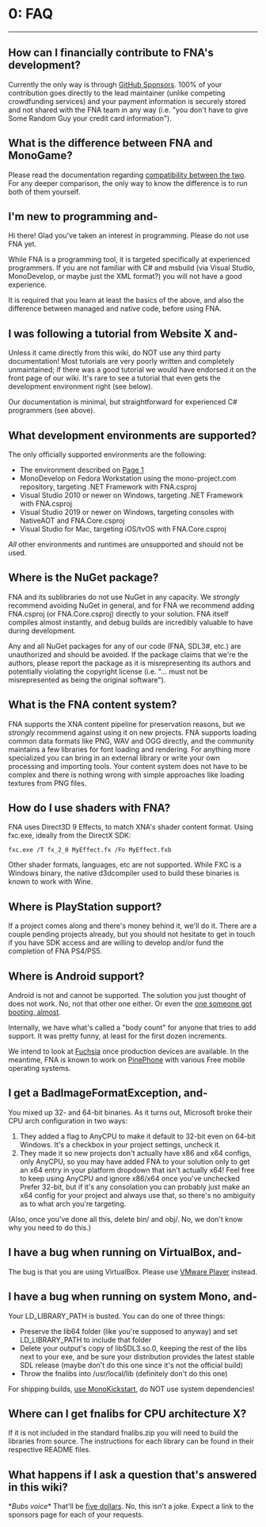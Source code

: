 # 0: FAQ

***

## How can I financially contribute to FNA's development?
Currently the only way is through [GitHub Sponsors](https://github.com/sponsors/flibitijibibo). 100% of your contribution goes directly to the lead maintainer (unlike competing crowdfunding services) and your payment information is securely stored and not shared with the FNA team in any way (i.e. "you don't have to give Some Random Guy your credit card information").

## What is the difference between FNA and MonoGame?
Please read the documentation regarding [compatibility between the two](appendix/Appendix-D:-MonoGame.md). For any deeper comparison, the only way to know the difference is to run both of them yourself.

## I'm new to programming and-
Hi there! Glad you've taken an interest in programming. Please do not use FNA yet.

While FNA is a programming tool, it is targeted specifically at experienced programmers. If you are not familiar with C# and msbuild (via Visual Studio, MonoDevelop, or maybe just the XML format?) you will not have a good experience.

It is required that you learn at least the basics of the above, and also the difference between managed and native code, before using FNA.

## I was following a tutorial from Website X and-
Unless it came directly from this wiki, do NOT use any third party documentation! Most tutorials are very poorly written and completely unmaintained; if there was a good tutorial we would have endorsed it on the front page of our wiki. It's rare to see a tutorial that even gets the development environment right (see below).

Our documentation is minimal, but straightforward for experienced C# programmers (see above).

## What development environments are supported?
The only officially supported environments are the following:

- The environment described on [Page 1](1:-Setting-Up-FNA.md)
- MonoDevelop on Fedora Workstation using the mono-project.com repository, targeting .NET Framework with FNA.csproj
- Visual Studio 2010 or newer on Windows, targeting .NET Framework with FNA.csproj
- Visual Studio 2019 or newer on Windows, targeting consoles with NativeAOT and FNA.Core.csproj
- Visual Studio for Mac, targeting iOS/tvOS with FNA.Core.csproj

_All_ other environments and runtimes are unsupported and should not be used.

## Where is the NuGet package?
FNA and its sublibraries do not use NuGet in any capacity. We _strongly_ recommend avoiding NuGet in general, and for FNA we recommend adding FNA.csproj (or FNA.Core.csproj) directly to your solution. FNA itself compiles almost instantly, and debug builds are incredibly valuable to have during development.

Any and all NuGet packages for any of our code (FNA, SDL3#, etc.) are unauthorized and should be avoided. If the package claims that we're the authors, please report the package as it is misrepresenting its authors and potentially violating the copyright license (i.e. "... must not be misrepresented as being the original software").

## What is the FNA content system?
FNA supports the XNA content pipeline for preservation reasons, but we _strongly_ recommend against using it on new projects. FNA supports loading common data formats like PNG, WAV and OGG directly, and the community maintains a few libraries for font loading and rendering. For anything more specialized you can bring in an external library or write your own processing and importing tools. Your content system does not have to be complex and there is nothing wrong with simple approaches like loading textures from PNG files.

## How do I use shaders with FNA?
FNA uses Direct3D 9 Effects, to match XNA's shader content format. Using fxc.exe, ideally from the DirectX SDK:

```
fxc.exe /T fx_2_0 MyEffect.fx /Fo MyEffect.fxb
```

Other shader formats, languages, etc are not supported. While FXC is a Windows binary, the native d3dcompiler used to build these binaries is known to work with Wine.

## Where is PlayStation support?
If a project comes along and there's money behind it, we'll do it. There are a couple pending projects already, but you should not hesitate to get in touch if you have SDK access and are willing to develop and/or fund the completion of FNA PS4/PS5.

## Where is Android support?
Android is not and cannot be supported. The solution you just thought of does not work. No, not that other one either. Or even the [one someone got booting, almost](https://github.com/0x0ade/FNADroid).

Internally, we have what's called a "body count" for anyone that tries to add support. It was pretty funny, at least for the first dozen increments.

We intend to look at [Fuchsia](https://en.wikipedia.org/wiki/Fuchsia_(operating_system)) once production devices are available. In the meantime, FNA is known to work on [PinePhone](https://www.pine64.org/pinephone/) with various Free mobile operating systems.

## I get a BadImageFormatException, and-

You mixed up 32- and 64-bit binaries. As it turns out, Microsoft broke their CPU arch configuration in two ways:

1. They added a flag to AnyCPU to make it default to 32-bit even on 64-bit Windows. It's a checkbox in your project settings, uncheck it.
2. They made it so new projects don't actually have x86 and x64 configs, only AnyCPU, so you may have added FNA to your solution only to get an x64 entry in your platform dropdown that isn't actually x64! Feel free to keep using AnyCPU and ignore x86/x64 once you've unchecked Prefer 32-bit, but if it's any consolation you can probably just make an x64 config for your project and always use that, so there's no ambiguity as to what arch you're targeting.

(Also, once you've done all this, delete bin/ and obj/. No, we don't know why you need to do this.)

## I have a bug when running on VirtualBox, and-
The bug is that you are using VirtualBox. Please use [VMware Player](https://www.vmware.com/products/workstation-player.html) instead.

## I have a bug when running on system Mono, and-
Your LD_LIBRARY_PATH is busted. You can do one of three things:

- Preserve the lib64 folder (like you're supposed to anyway) and set LD_LIBRARY_PATH to include that folder
- Delete your output's copy of libSDL3.so.0, keeping the rest of the libs next to your exe, and be sure your distribution provides the latest stable SDL release (maybe don't do this one since it's not the official build)
- Throw the fnalibs into /usr/local/lib (definitely don't do this one)

For shipping builds, [use MonoKickstart](3:-Distributing-FNA-Games.md#gnulinux), do NOT use system dependencies!

## Where can I get fnalibs for CPU architecture X?
If it is not included in the standard fnalibs.zip you will need to build the libraries from source. The instructions for each library can be found in their respective README files.

## What happens if I ask a question that's answered in this wiki?
\**Bubs voice*\* That'll be [five dollars](https://github.com/sponsors/flibitijibibo/). No, this isn't a joke. Expect a link to the sponsors page for each of your requests.
